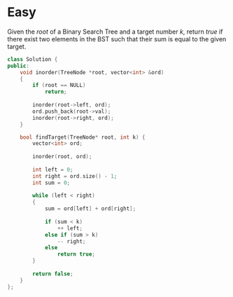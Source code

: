 # Easy

Given the $root$ of a Binary Search Tree and a target number $k$, return $true$ if there exist two elements in the BST such that their sum is equal to the given target.

```cpp
class Solution {
public:
    void inorder(TreeNode *root, vector<int> &ord)
    {
        if (root == NULL)
            return;
        
        inorder(root->left, ord);
        ord.push_back(root->val);
        inorder(root->right, ord);
    }

    bool findTarget(TreeNode* root, int k) {
        vector<int> ord;
        
        inorder(root, ord);
        
        int left = 0;
        int right = ord.size() - 1;
        int sum = 0;
        
        while (left < right)
        {
            sum = ord[left] + ord[right];
            
            if (sum < k)
                ++ left;
            else if (sum > k)
                -- right;
            else
                return true;
        }
        
        return false;
    }
};
```
